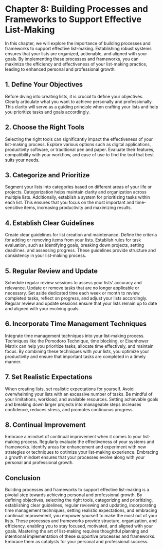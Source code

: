 Chapter 8: Building Processes and Frameworks to Support Effective List-Making
=============================================================================

In this chapter, we will explore the importance of building processes and frameworks to support effective list-making. Establishing robust systems ensures that your lists are organized, actionable, and aligned with your goals. By implementing these processes and frameworks, you can maximize the efficiency and effectiveness of your list-making practice, leading to enhanced personal and professional growth.

**1. Define Your Objectives**
-----------------------------

Before diving into creating lists, it is crucial to define your objectives. Clearly articulate what you want to achieve personally and professionally. This clarity will serve as a guiding principle when crafting your lists and help you prioritize tasks and goals accordingly.

**2. Choose the Right Tools**
-----------------------------

Selecting the right tools can significantly impact the effectiveness of your list-making process. Explore various options such as digital applications, productivity software, or traditional pen and paper. Evaluate their features, compatibility with your workflow, and ease of use to find the tool that best suits your needs.

**3. Categorize and Prioritize**
--------------------------------

Segment your lists into categories based on different areas of your life or projects. Categorization helps maintain clarity and organization across multiple lists. Additionally, establish a system for prioritizing tasks within each list. This ensures that you focus on the most important and time-sensitive items, increasing productivity and maximizing results.

**4. Establish Clear Guidelines**
---------------------------------

Create clear guidelines for list creation and maintenance. Define the criteria for adding or removing items from your lists. Establish rules for task evaluation, such as identifying goals, breaking down projects, setting deadlines, and assessing progress. These guidelines provide structure and consistency in your list-making process.

**5. Regular Review and Update**
--------------------------------

Schedule regular review sessions to assess your lists' accuracy and relevance. Update or remove tasks that are no longer applicable or necessary. Set aside dedicated time each week or month to review completed tasks, reflect on progress, and adjust your lists accordingly. Regular review and update sessions ensure that your lists remain up to date and aligned with your evolving goals.

**6. Incorporate Time Management Techniques**
---------------------------------------------

Integrate time management techniques into your list-making process. Techniques like the Pomodoro Technique, time blocking, or Eisenhower Matrix can help you prioritize tasks, allocate time effectively, and maintain focus. By combining these techniques with your lists, you optimize your productivity and ensure that important tasks are completed in a timely manner.

**7. Set Realistic Expectations**
---------------------------------

When creating lists, set realistic expectations for yourself. Avoid overwhelming your lists with an excessive number of tasks. Be mindful of your limitations, workload, and available resources. Setting achievable goals and breaking down larger projects into manageable steps increases confidence, reduces stress, and promotes continuous progress.

**8. Continual Improvement**
----------------------------

Embrace a mindset of continual improvement when it comes to your list-making process. Regularly evaluate the effectiveness of your systems and frameworks. Identify areas for enhancement and experiment with new strategies or techniques to optimize your list-making experience. Embracing a growth mindset ensures that your processes evolve along with your personal and professional growth.

**Conclusion**
--------------

Building processes and frameworks to support effective list-making is a pivotal step towards achieving personal and professional growth. By defining objectives, selecting the right tools, categorizing and prioritizing, establishing clear guidelines, regular reviewing and updating, incorporating time management techniques, setting realistic expectations, and embracing continual improvement, you empower yourself to make the most out of your lists. These processes and frameworks provide structure, organization, and efficiency, enabling you to stay focused, motivated, and aligned with your goals. Mastering the art of list-making requires thoughtful planning and intentional implementation of these supportive processes and frameworks. Embrace them as catalysts for your personal and professional success.
